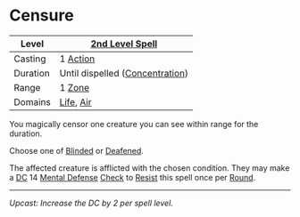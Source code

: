 # Censure

| Level    | [2nd Level Spell](2nd%20Level%20Spells.md)                                 |
| -------- | -------------------------------------------------------------------------- |
| Casting  | 1 [Action](../../../../Game%20Procedures/Core%20Procedures/Action.md)      |
| Duration | Until dispelled ([Concentration](../../Concentration.md))                  |
| Range    | 1 [Zone](../../../../Game%20Procedures/Core%20Procedures/Zone.md)          |
| Domains  | [Life](../../Spell%20Domains/Life.md), [Air](../../Spell%20Domains/Air.md) |

You magically censor one creature you can see within range for the duration.

Choose one of [Blinded](../../../../Game%20Procedures/Conditions/Blinded.md) or [Deafened](../../../../Game%20Procedures/Conditions/Deafened.md).

The affected creature is afflicted with the chosen condition. They may make a [DC](../../../../Game%20Procedures/Core%20Procedures/DC.md) 14 [Mental Defense](../../../../Player%20Characters/Derived%20Statistics/Mental%20Defense.md) [Check](../../../../Game%20Procedures/Core%20Procedures/Check.md) to [Resist](../../Resist.md) this spell once per [Round](../../../../Game%20Procedures/Core%20Procedures/Round.md).

---
*Upcast: Increase the DC by 2 per spell level.*
